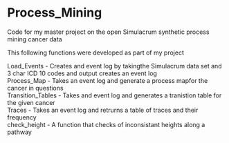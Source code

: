 # Process_Mining
Code for my master project on the open Simulacrum synthetic process mining cancer data

This following functions were developed as part of my project 

Load_Events - Creates and event log by takingthe Simulacrum data set and 3 char ICD 10 codes and output creates an event log <br />
Process_Map - Takes an event log and generate a process mapfor the cancer in questions <br />
Transition_Tables - Takes and event log and generates a tranistion table for the given cancer <br />
Traces - Takes an event log and retrurns a table of traces and their frequency <br />
check_height - A function that checks of inconsistant heights along a pathway <br />
